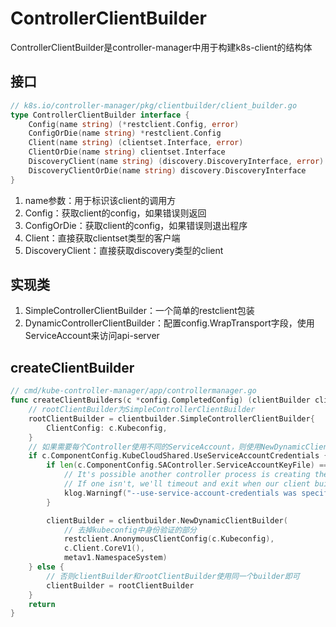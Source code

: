# ControllerClientBuilder
ControllerClientBuilder是controller-manager中用于构建k8s-client的结构体

## 接口
```go
// k8s.io/controller-manager/pkg/clientbuilder/client_builder.go
type ControllerClientBuilder interface {
	Config(name string) (*restclient.Config, error)
	ConfigOrDie(name string) *restclient.Config
	Client(name string) (clientset.Interface, error)
	ClientOrDie(name string) clientset.Interface
	DiscoveryClient(name string) (discovery.DiscoveryInterface, error)
	DiscoveryClientOrDie(name string) discovery.DiscoveryInterface
}
```
1. name参数：用于标识该client的调用方
2. Config：获取client的config，如果错误则返回
3. ConfigOrDie：获取client的config，如果错误则退出程序
4. Client：直接获取clientset类型的客户端
5. DiscoveryClient：直接获取discovery类型的client

## 实现类
1. SimpleControllerClientBuilder：一个简单的restclient包装
2. DynamicControllerClientBuilder：配置config.WrapTransport字段，使用ServiceAccount来访问api-server

## createClientBuilder
```go
// cmd/kube-controller-manager/app/controllermanager.go
func createClientBuilders(c *config.CompletedConfig) (clientBuilder clientbuilder.ControllerClientBuilder, rootClientBuilder clientbuilder.ControllerClientBuilder) {
	// rootClientBuilder为SimpleControllerClientBuilder
	rootClientBuilder = clientbuilder.SimpleControllerClientBuilder{
		ClientConfig: c.Kubeconfig,
	}
	// 如果需要每个Controller使用不同的ServiceAccount，则使用NewDynamicClientBuilder作为clientBuilder
	if c.ComponentConfig.KubeCloudShared.UseServiceAccountCredentials {
		if len(c.ComponentConfig.SAController.ServiceAccountKeyFile) == 0 {
			// It's possible another controller process is creating the tokens for us.
			// If one isn't, we'll timeout and exit when our client builder is unable to create the tokens.
			klog.Warningf("--use-service-account-credentials was specified without providing a --service-account-private-key-file")
		}

		clientBuilder = clientbuilder.NewDynamicClientBuilder(
			// 去掉kubeconfig中身份验证的部分
			restclient.AnonymousClientConfig(c.Kubeconfig),
			c.Client.CoreV1(),
			metav1.NamespaceSystem)
	} else {
		// 否则clientBuilder和rootClientBuilder使用同一个builder即可
		clientBuilder = rootClientBuilder
	}
	return
}
```
